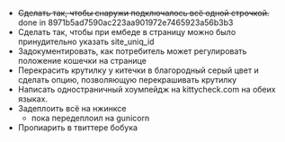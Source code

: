 * <del>Сделать так, чтобы снаружи подключалось всё одной строчкой.</del> done in 8971b5ad7590ac223aa901972e7465923a56b3b3
* Сделать так, чтобы при ембеде в страницу можно было принудительно указать site_uniq_id
* Задокументировать, как потребитель может регулировать положение кошечки на странице
* Перекрасить крутилку у китечки в благородный серый цвет и сделать опцию, позволяющую перекрашивать крутилку
* Написать одностраничный хоумпейдж на kittycheck.com на обеих языках.
* Задеплоить всё на нжинксе
    - пока передеплоил на gunicorn
* Пропиарить в твиттере бобука
